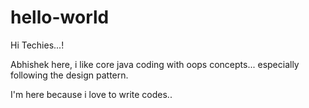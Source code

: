 # hello-world

Hi Techies...!

Abhishek here, i like core java coding with oops concepts...
especially following the design pattern.

I'm here because i love to write codes..
